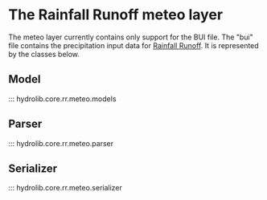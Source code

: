 # The Rainfall Runoff meteo layer
The meteo layer currently contains only support for the BUI file.
The "bui" file contains the precipitation input data for [Rainfall Runoff](../glossary.md#rainfall-runoff).
It is represented by the classes below.

## Model
::: hydrolib.core.rr.meteo.models

## Parser
::: hydrolib.core.rr.meteo.parser

## Serializer
::: hydrolib.core.rr.meteo.serializer